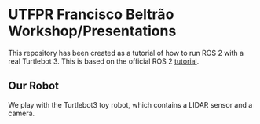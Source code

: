 # UTFPR Francisco Beltrão Workshop/Presentations
This repository has been created as a tutorial of how to run ROS 2 with a real Turtlebot 3. This is based on the official ROS 2 [tutorial](https://ros2-industrial-workshop.readthedocs.io/en/latest/_source/navigation/ROS2-Turtlebot.html).

## Our Robot
We play with the Turtlebot3 toy robot, which contains a LIDAR sensor and a camera.

